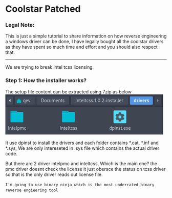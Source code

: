 # Coolstar Patched

### Legal  Note:
This is just a simple tutorial to share information on how reverse engineering a windows driver can be done, I have legally bought all the coolstar drivers as they have spent so much time and effort and you should also respect that.

<hr/>
We are trying to break intel tcss licensing.

### Step 1: How the installer works?
The setup file content can be extracted using 7zip as below
<img src="img1.png">

It use dpinst to install the drivers and each folder contains *.cat, *.inf and *.sys, We are only intereseted in .sys file which contains the actual driver code.

But there are 2 driver intelpmc and inteltcss, Which is the main one? the pmc driver doesnt check the license it just obersce the status on tcss driver so that is the only driver reads out license file.

`I'm going to use binary ninja which is the most underrated binary reverse engieering tool`

